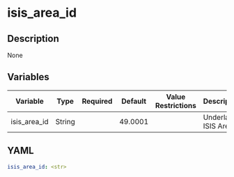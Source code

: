 # isis_area_id

## Description

None

## Variables

| Variable | Type | Required | Default | Value Restrictions | Description |
| -------- | ---- | -------- | ------- | ------------------ | ----------- |
| isis_area_id | String |  | 49.0001 |  | Underlay ISIS Area |

## YAML

```yaml
isis_area_id: <str>
```
